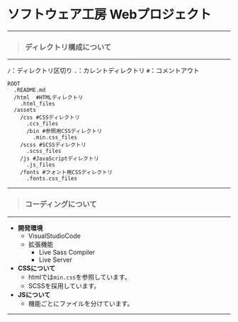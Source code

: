 #  ソフトウェア工房 Webプロジェクト
---
> ### ディレクトリ構成について
---
`/`：ディレクトリ区切り `.`：カレントディレクトリ `#`：コメントアウト
```directory
ROOT
  .README.md
  /html  #HTMLディレクトリ
    .html_files
  /assets
    /css #CSSディレクトリ
      .ccs_files
      /bin #参照用CSSディレクトリ
        .min.css_files
    /scss #SCSSディレクトリ
      .scss_files
    /js #JavaScriptディレクトリ
      .js_files
    /fonts #フォント用CSSディレクトリ
      .fonts.css_files
```
---
> ### コーディングについて
---
- **開発環境**
  - VisualStudioCode
  - 拡張機能
    - Live Sass Compiler
    - Live Server
- **CSSについて**
  - htmlでは`min.css`を参照しています。
  - SCSSを採用しています。
- **JSについて**
  - 機能ごとにファイルを分けています。
---
